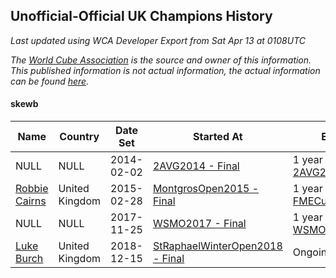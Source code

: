 ## Unofficial-Official UK Champions History

*Last updated using WCA Developer Export from Sat Apr 13 at 0108UTC*

*The [World Cube Association](https://www.worldcubeassociation.org) is the source and owner of this information. This published information is not actual information, the actual information can be found [here](https://www.worldcubeassociation.org/results).*

#### skewb

|Name|Country|Date Set|Started At|Ended At|Days Held|  
|--|--|--|--|--|--|  
|NULL|NULL|2014-02-02|[2AVG2014 - Final](https://www.worldcubeassociation.org/competitions/2AVG2014/results/all#eskewb_f)|1 year after [2AVG2014](https://www.worldcubeassociation.org/competitions/2AVG2014/results/all#eskewb_f)|365|  
|[Robbie Cairns](https://www.worldcubeassociation.org/persons/2014CAIR01)|United Kingdom|2015-02-28|[MontgrosOpen2015 - Final](https://www.worldcubeassociation.org/competitions/MontgrosOpen2015/results/all#eskewb_f)|1 year after [FMECuboyCalla2016](https://www.worldcubeassociation.org/competitions/FMECuboyCalla2016/results/all#eskewb_f)|995|  
|NULL|NULL|2017-11-25|[WSMO2017 - Final](https://www.worldcubeassociation.org/competitions/WSMO2017/results/all#eskewb_f)|1 year after [WSMO2017](https://www.worldcubeassociation.org/competitions/WSMO2017/results/all#eskewb_f)|365|  
|[Luke Burch](https://www.worldcubeassociation.org/persons/2018BURC03)|United Kingdom|2018-12-15|[StRaphaelWinterOpen2018 - Final](https://www.worldcubeassociation.org/competitions/StRaphaelWinterOpen2018/results/all#eskewb_f)|Ongoing|119|  
